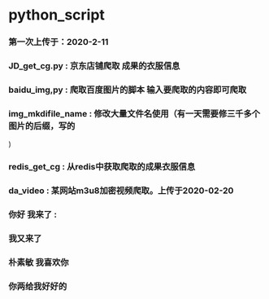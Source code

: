 # python_script  
### 第一次上传于：2020-2-11  
### JD_get_cg.py : 京东店铺爬取 成果的衣服信息  
### baidu_img,py : 爬取百度图片的脚本 输入要爬取的内容即可爬取  
### img_mkdifile_name : 修改大量文件名使用（有一天需要修三千多个图片的后缀，写的
)  
### redis_get_cg : 从redis中获取爬取的成果衣服信息
### da_video : 某网站m3u8加密视频爬取。上传于2020-02-20
###   
### 你好  我来了  :
### 我又来了
### 朴素敏  我喜欢你
### 你两给我好好的
